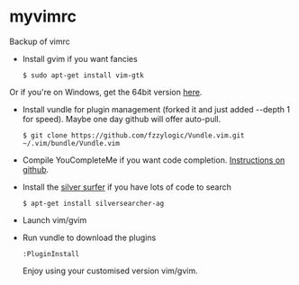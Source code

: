 # myvimrc
Backup of vimrc

- Install gvim if you want fancies

  `$ sudo apt-get install vim-gtk`

Or if you're on Windows, get the 64bit version [here](https://bintray.com/micbou/generic/vim).
  
- Install vundle for plugin management (forked it and just added --depth 1 for speed). Maybe one day github will offer auto-pull.

  `$ git clone https://github.com/fzzylogic/Vundle.vim.git ~/.vim/bundle/Vundle.vim`
  
- Compile YouCompleteMe if you want code completion. [Instructions on github](https://github.com/Valloric/YouCompleteMe).

- Install the [silver surfer](https://github.com/ggreer/the_silver_searcher) if you have lots of code to search

  `$ apt-get install silversearcher-ag`

- Launch vim/gvim

- Run vundle to download the plugins

  `:PluginInstall`
  
  Enjoy using your customised version vim/gvim.
